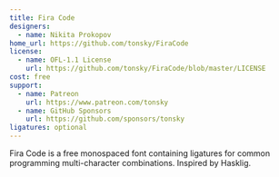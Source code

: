 ```yaml
---
title: Fira Code
designers:
  - name: Nikita Prokopov
home_url: https://github.com/tonsky/FiraCode
license:
  - name: OFL-1.1 License
    url: https://github.com/tonsky/FiraCode/blob/master/LICENSE
cost: free
support:
  - name: Patreon
    url: https://www.patreon.com/tonsky
  - name: GitHub Sponsors
    url: https://github.com/sponsors/tonsky
ligatures: optional
---
```


Fira Code is a free monospaced font containing ligatures for common programming multi-character combinations. Inspired by Hasklig.
